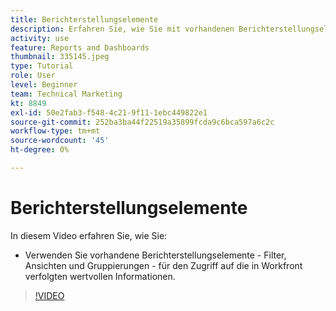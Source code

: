 ```yaml
---
title: Berichterstellungselemente
description: Erfahren Sie, wie Sie mit vorhandenen Berichterstellungselementen (Filtern, Ansichten und Gruppierungen) auf die in Workfront verfolgten Informationen zugreifen können.
activity: use
feature: Reports and Dashboards
thumbnail: 335145.jpeg
type: Tutorial
role: User
level: Beginner
team: Technical Marketing
kt: 8849
exl-id: 50e2fab3-f548-4c21-9f11-1ebc449822e1
source-git-commit: 252ba3ba44f22519a35899fcda9c6bca597a6c2c
workflow-type: tm+mt
source-wordcount: '45'
ht-degree: 0%

---
```


# Berichterstellungselemente

In diesem Video erfahren Sie, wie Sie:

* Verwenden Sie vorhandene Berichterstellungselemente - Filter, Ansichten und Gruppierungen - für den Zugriff auf die in Workfront verfolgten wertvollen Informationen.

>[!VIDEO](https://video.tv.adobe.com/v/335145/?quality=12)
